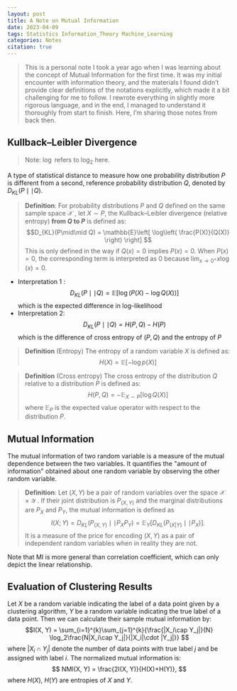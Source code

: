 ```yaml
---
layout: post
title: A Note on Mutual Information 
date: 2023-04-09
tags: Statistics Information_Theory Machine_Learning 
categories: Notes
citation: true
---
```


> This is a personal note I took a year ago when I was learning about the concept of Mutual Information for the first time. It was my initial encounter with information theory, and the materials I found didn’t provide clear definitions of the notations explicitly, which made it a bit challenging for me to follow. I rewrote everything in slightly more rigorous language, and in the end, I managed to understand it thoroughly from start to finish. Here, I’m sharing those notes from back then.



## Kullback–Leibler Divergence
> Note: $\log$ refers to $\log_{2}$ here.

A type of statistical distance to measure how one probability distribution $P$ is different from a second, reference probability distribution $Q$, denoted by $D_{KL}(P \mid\mid Q)$.

> **Definition**: For  probability distributions $P$ and $Q$ defined on the same sample space $\mathcal{X}$ , let $X\sim P$, the Kullback–Leibler divergence (relative entropy) **from $Q$ to $P$** is defined as:
> $$D_{KL}(P\mid\mid Q) = \mathbb{E}\left[ \log\left( \frac{P(X)}{Q(X)} \right) \right]  $$This is only defined in the way if $Q(x) = 0$ implies $P(x) = 0$. When $P(x) = 0$, the corresponding term is interpreted as $0$ because $\lim_{ x \to 0^{+} }x\log(x)=0$.

- Interpretation 1 :
  $$
	 D_{KL}(P\mid\mid Q)= \mathbb{E}[\log(P(X) - \log Q(X))] $$
    which is the expected difference in log-likelihood
- Interpretation 2:$$ D_{KL}(P \mid\mid Q) = H(P, Q) - H(P) $$ 
which is the difference of cross entropy of $(P, Q)$ and the entropy of $P$

> **Definition** (Entropy)  The entropy of a random variable $X$ is defined as: $$H(X) = \mathbb{E}[-\log p(X)]$$ 

> **Definition** (Cross entropy) The cross entropy of the distribution $Q$ relative to a distribution $P$ is defined as: $$ H(P, Q) = -\mathbb{E}_{X \sim P}[\log Q(X)] $$ where $\mathbb{E}_{P}$ is the expected value operator with respect to the distribution $P$.

## Mutual Information
The mutual information of two random variable is a measure of the mutual dependence between the two variables. It quantifies the "amount of information" obtained about one random variable by observing the other random variable.

> **Definition**: Let $(X, Y)$ be a pair of random variables over the space $\mathcal{X}\times \mathcal{Y}$ . If their joint distribution is $P_{(X, Y)}$ and the marginal distributions are $P_{X}$ and $P_{Y}$, the mutual information is defined as 
>$$I(X;Y) = D_{KL}(P_{(X, Y)}\mid\mid P_{X} P_{Y}) = \mathbb{E}_{Y}[D_{KL}(P_{(X|Y)}\mid\mid P_{X})].$$ It is a measure of the price for encoding $(X, Y)$ as a pair of independent random variables when in reality they are not.

Note that MI is more general than correlation coefficient, which can only depict the linear relationship.

## Evaluation of Clustering Results
Let $X$ be a random variable indicating the label of a data point given by a clustering algorithm, $Y$ be a random variable indicating the true label of a data point. Then we can calculate their sample mutual information by: 
$$I(X, Y) = \sum_{i=1}^{k}\sum_{j=1}^{k}{\frac{|X_i\cap Y_j|}{N} \log_2\frac{N|X_i\cap Y_j|}{|X_i|\cdot |Y_j|}} $$ where $|X_i\cap Y_j|$ denote the number of data points with true label $j$ and be assigned with label $i$. 
The normalized mutual information is: $$ NMI(X, Y) = \frac{2I(X, Y)}{H(X)+H(Y)}, $$where $H(X)$, $H(Y)$ are entropies of $X$ and $Y$.

